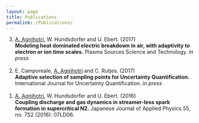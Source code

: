 ```yaml
---
layout: page
title: Publications
permalink: /Publications/
---
```

<ol reversed>
	<li><u>A. Agnihotri</u>, W. Hundsdorfer and U. Ebert. (2017)<br><b>Modeling heat dominated electric breakdown in air, with adaptivity to electron or ion time scales.</b> Plasma Sources Science and Technology. <i>in press</i></li><br>
	<li>E. Camporeale, <u>A. Agnihotri</u> and C. Rutjes. (2017)<br><b>Adaptive selection of sampling points for Uncertainty Quantification.</b>  International Journal for Uncertainty Quantification. <i>in press</i></li><br>
	<li><u>A. Agnihotri</u>, W. Hundsdorfer and U. Ebert. (2016)<br><b>Coupling discharge and gas dynamics in streamer-less spark formation in supercritical N2.</b> Japanese Journal of Applied Physics 55, no. 7S2 (2016): 07LD06.</li>
</ol>
